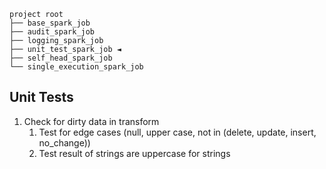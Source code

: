 `project root`<br>
`├── base_spark_job`<br>
`├── audit_spark_job`<br>
`├── logging_spark_job`<br>
`├── unit_test_spark_job ◄`<br>
`├── self_head_spark_job`<br>
`└── single_execution_spark_job`<br>

## Unit Tests

1. Check for dirty data in transform
    1. Test for edge cases (null, upper case, not in (delete, update, insert, no_change))
    2. Test result of strings are uppercase for strings